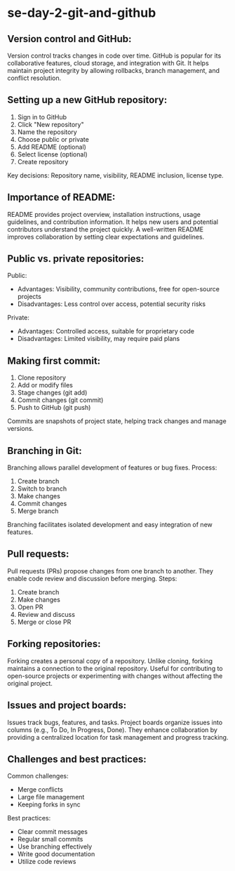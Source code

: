 # se-day-2-git-and-github
## Version control and GitHub:
Version control tracks changes in code over time. GitHub is popular for its collaborative features, cloud storage, and integration with Git. It helps maintain project integrity by allowing rollbacks, branch management, and conflict resolution.

## Setting up a new GitHub repository:
1. Sign in to GitHub
2. Click "New repository"
3. Name the repository
4. Choose public or private
5. Add README (optional)
6. Select license (optional)
7. Create repository

Key decisions: Repository name, visibility, README inclusion, license type.

## Importance of README:
README provides project overview, installation instructions, usage guidelines, and contribution information. It helps new users and potential contributors understand the project quickly. A well-written README improves collaboration by setting clear expectations and guidelines.

## Public vs. private repositories:
Public:
- Advantages: Visibility, community contributions, free for open-source projects
- Disadvantages: Less control over access, potential security risks

Private:
- Advantages: Controlled access, suitable for proprietary code
- Disadvantages: Limited visibility, may require paid plans

## Making first commit:
1. Clone repository
2. Add or modify files
3. Stage changes (git add)
4. Commit changes (git commit)
5. Push to GitHub (git push)

Commits are snapshots of project state, helping track changes and manage versions.

## Branching in Git:
Branching allows parallel development of features or bug fixes. Process:
1. Create branch
2. Switch to branch
3. Make changes
4. Commit changes
5. Merge branch

Branching facilitates isolated development and easy integration of new features.

## Pull requests:
Pull requests (PRs) propose changes from one branch to another. They enable code review and discussion before merging. Steps:
1. Create branch
2. Make changes
3. Open PR
4. Review and discuss
5. Merge or close PR

## Forking repositories:
Forking creates a personal copy of a repository. Unlike cloning, forking maintains a connection to the original repository. Useful for contributing to open-source projects or experimenting with changes without affecting the original project.

## Issues and project boards:
Issues track bugs, features, and tasks. Project boards organize issues into columns (e.g., To Do, In Progress, Done). They enhance collaboration by providing a centralized location for task management and progress tracking.

## Challenges and best practices:
Common challenges:
- Merge conflicts
- Large file management
- Keeping forks in sync

Best practices:
- Clear commit messages
- Regular small commits
- Use branching effectively
- Write good documentation
- Utilize code reviews
